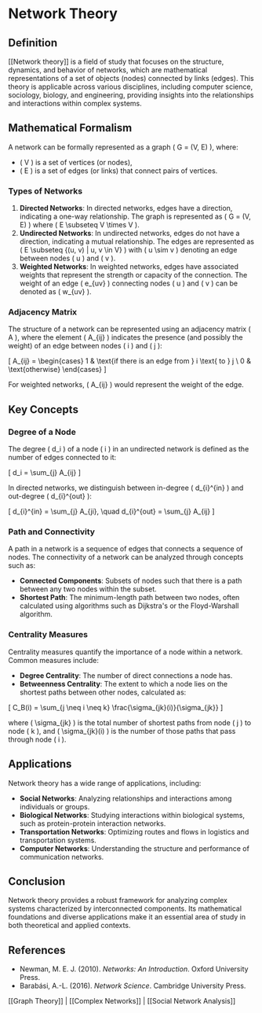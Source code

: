 
# Network Theory

## Definition
[[Network theory]] is a field of study that focuses on the structure, dynamics, and behavior of networks, which are mathematical representations of a set of objects (nodes) connected by links (edges). This theory is applicable across various disciplines, including computer science, sociology, biology, and engineering, providing insights into the relationships and interactions within complex systems.

## Mathematical Formalism
A network can be formally represented as a graph \( G = (V, E) \), where:
- \( V \) is a set of vertices (or nodes),
- \( E \) is a set of edges (or links) that connect pairs of vertices.

### Types of Networks
1. **Directed Networks**: In directed networks, edges have a direction, indicating a one-way relationship. The graph is represented as \( G = (V, E) \) where \( E \subseteq V \times V \).
2. **Undirected Networks**: In undirected networks, edges do not have a direction, indicating a mutual relationship. The edges are represented as \( E \subseteq \{(u, v) | u, v \in V\} \) with \( u \sim v \) denoting an edge between nodes \( u \) and \( v \).
3. **Weighted Networks**: In weighted networks, edges have associated weights that represent the strength or capacity of the connection. The weight of an edge \( e_{uv} \) connecting nodes \( u \) and \( v \) can be denoted as \( w_{uv} \).

### Adjacency Matrix
The structure of a network can be represented using an adjacency matrix \( A \), where the element \( A_{ij} \) indicates the presence (and possibly the weight) of an edge between nodes \( i \) and \( j \):

\[
A_{ij} = 
\begin{cases} 
1 & \text{if there is an edge from } i \text{ to } j \\
0 & \text{otherwise}
\end{cases}
\]

For weighted networks, \( A_{ij} \) would represent the weight of the edge.

## Key Concepts
### Degree of a Node
The degree \( d_i \) of a node \( i \) in an undirected network is defined as the number of edges connected to it:

\[
d_i = \sum_{j} A_{ij}
\]

In directed networks, we distinguish between in-degree \( d_{i}^{in} \) and out-degree \( d_{i}^{out} \):

\[
d_{i}^{in} = \sum_{j} A_{ji}, \quad d_{i}^{out} = \sum_{j} A_{ij}
\]

### Path and Connectivity
A path in a network is a sequence of edges that connects a sequence of nodes. The connectivity of a network can be analyzed through concepts such as:
- **Connected Components**: Subsets of nodes such that there is a path between any two nodes within the subset.
- **Shortest Path**: The minimum-length path between two nodes, often calculated using algorithms such as Dijkstra's or the Floyd-Warshall algorithm.

### Centrality Measures
Centrality measures quantify the importance of a node within a network. Common measures include:
- **Degree Centrality**: The number of direct connections a node has.
- **Betweenness Centrality**: The extent to which a node lies on the shortest paths between other nodes, calculated as:

\[
C_B(i) = \sum_{j \neq i \neq k} \frac{\sigma_{jk}(i)}{\sigma_{jk}}
\]

where \( \sigma_{jk} \) is the total number of shortest paths from node \( j \) to node \( k \), and \( \sigma_{jk}(i) \) is the number of those paths that pass through node \( i \).

## Applications
Network theory has a wide range of applications, including:
- **Social Networks**: Analyzing relationships and interactions among individuals or groups.
- **Biological Networks**: Studying interactions within biological systems, such as protein-protein interaction networks.
- **Transportation Networks**: Optimizing routes and flows in logistics and transportation systems.
- **Computer Networks**: Understanding the structure and performance of communication networks.

## Conclusion
Network theory provides a robust framework for analyzing complex systems characterized by interconnected components. Its mathematical foundations and diverse applications make it an essential area of study in both theoretical and applied contexts.

## References
- Newman, M. E. J. (2010). *Networks: An Introduction*. Oxford University Press.
- Barabási, A.-L. (2016). *Network Science*. Cambridge University Press.

[[Graph Theory]] | [[Complex Networks]] | [[Social Network Analysis]]
